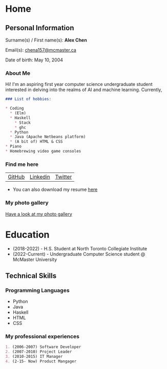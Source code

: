 # Home

<script src="https://kit.fontawesome.com/6d173168d3.js" crossorigin="anonymous"></script>

## Personal Information
Surname(s) / First name(s): **Alex Chen**

Email(s): [chena157@mcmaster.ca](mailto:chena157@mcmaster.ca)

Date of birth: May 10, 2004

### About Me

Hi! I'm an aspiring first year computer science undergraduate student interested in delving into the realms of AI and machine learning. Currently, 



```markdown
### List of hobbies:

* Coding
  * (Elm)
  * Haskell
    * Stack
    * ghc
  * Python
  * Java (Apache Netbeans platform)
  * (A bit of) HTML & CSS 
* Piano
* Homebrewing video game consoles
```

### Find me here

<table>
    <tr>
        <td>
            <a href="https://github.com/yourname" target="blank"><i class="fab fa-github fa-lg"></i> GitHub</a>
        </td>
        <td>
            <a href="www.linkedin.com/in/alex-chen1" target="blank"><i class="fab fa-linkedin fa-lg"></i> Linkedin</a>
        </td>
        <td>
            <a href="https://twitter.com/youraccount" target="blank"><i class="fab fa-twitter-square fa-lg"></i> Twitter</a>
        </td>
    </tr>
</table>

* <i class="fas fa-file fa-lg"></i> You can also download my resume [here](cv.pdf)

### My photo gallery

[Have a look at my photo gallery](/photo.md)

# Education

* (2018-2022) - H.S. Student at North Toronto Collegiate Institute
* (2022-Current) - Undergraduate Computer Science student @ McMaster University 

## Technical Skills

### Programming Languages

* Python
* Java 
* Haskell
* HTML
* CSS

### My professional experiences

```markdown
1. (2006-2007) Software Developer
2. (2007-2010) Project Leader
3. (2010-2015) IT Manager
4. (2-15- Now) Product Mangager
```
